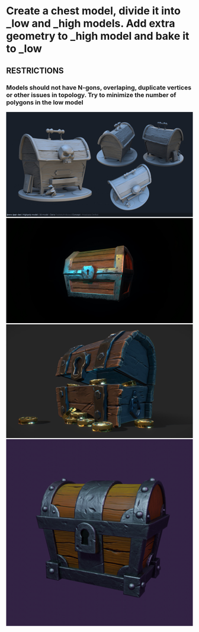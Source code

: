# Create a chest model, divide it into _low and _high models. Add extra geometry to _high model and bake it to _low
## RESTRICTIONS 
### Models should not have N-gons, overlaping, duplicate vertices or other issues in topology. Try to minimize the number of polygons in the low model
![chest](/curriculum/reproduce/chest_box/chest_2.jpg)
![chest_2](/curriculum/reproduce/chest_box/chest_3.jpg)
![chest_3](/curriculum/reproduce/chest_box/chest_4.jpg)
![chest_4](/curriculum/reproduce/chest_box/chest.jpg)
